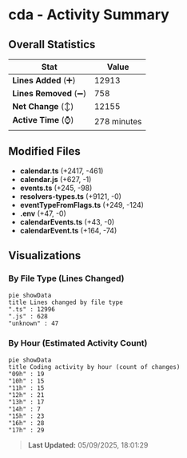 # cda - Activity Summary 

## Overall Statistics

| Stat                   | Value                                                             |
| ---------------------- | ----------------------------------------------------------------- |
| **Lines Added** (➕)   | 12913                                          |
| **Lines Removed** (➖) | 758                                        |
| **Net Change** (↕)    | 12155                |
| **Active Time** (⌚)   | 278 minutes |


## Modified Files
- **calendar.ts** (+2417, -461)
- **calendar.js** (+627, -1)
- **events.ts** (+245, -98)
- **resolvers-types.ts** (+9121, -0)
- **eventTypeFromFlags.ts** (+249, -124)
- **.env** (+47, -0)
- **calendarEvents.ts** (+43, -0)
- **calendarEvent.ts** (+164, -74)

## Visualizations

### By File Type (Lines Changed)

```mermaid
pie showData
title Lines changed by file type
".ts" : 12996
".js" : 628
"unknown" : 47
```

### By Hour (Estimated Activity Count)

```mermaid
pie showData
title Coding activity by hour (count of changes)
"09h" : 19
"10h" : 15
"11h" : 15
"12h" : 21
"13h" : 17
"14h" : 7
"15h" : 23
"16h" : 28
"17h" : 29
```


> **Last Updated:** 05/09/2025, 18:01:29